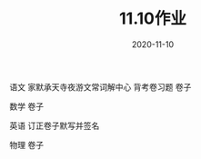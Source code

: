 ﻿---
layout: post
title: 11.10作业
date: 2020-11-10
categories: 作业
tags: 
description: 
---

语文 家默承天寺夜游文常词解中心
背考卷习题
卷子

数学 卷子

英语 订正卷子默写并签名

物理 卷子












